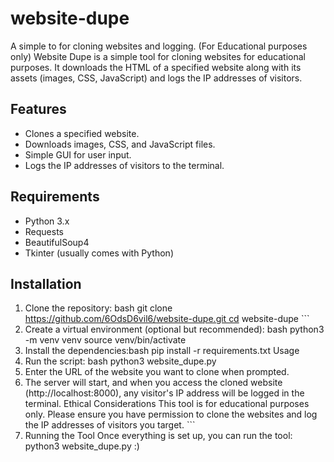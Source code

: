 # website-dupe
A simple to for cloning websites and logging. (For Educational purposes only)
Website Dupe is a simple tool for cloning websites for educational purposes. It downloads the HTML of a specified website along with its assets (images, CSS, JavaScript) and logs the IP addresses of visitors.

## Features

- Clones a specified website.
- Downloads images, CSS, and JavaScript files.
- Simple GUI for user input.
- Logs the IP addresses of visitors to the terminal.

## Requirements

- Python 3.x  
- Requests  
- BeautifulSoup4  
- Tkinter (usually comes with Python)

## Installation

1. Clone the repository:
bash
git clone https://github.com/6OdsD6vil6/website-dupe.git cd website-dupe ```
2. Create a virtual environment (optional but recommended): bash python3 -m venv venv source venv/bin/activate
3. Install the dependencies:bash pip install -r requirements.txt
Usage
1. Run the script: bash python3 website_dupe.py
2. Enter the URL of the website you want to clone when prompted.
3. The server will start, and when you access the cloned website (http://localhost:8000), any visitor's IP address will be logged in the terminal.
Ethical Considerations
This tool is for educational purposes only. Please ensure you have permission to clone the websites and log the IP addresses of visitors you target. ```
5. Running the Tool
Once everything is set up, you can run the tool:
python3 website_dupe.py :)

